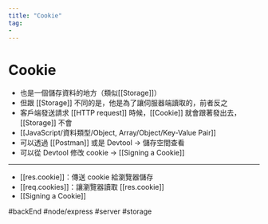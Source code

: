 ```yaml
---
title: "Cookie"
tag: 
- 
---
```

# Cookie
- 也是一個儲存資料的地方（類似[[Storage]]）
- 但跟 [[Storage]] 不同的是，他是為了讓伺服器端讀取的，前者反之
- 客戶端發送請求 [[HTTP request]] 時候，[[Cookie]] 就會跟著發出去，[[Storage]] 不會
- [[JavaScript/資料類型/Object, Array/Object/Key-Value Pair]]
- 可以透過 [[Postman]] 或是 Devtool -> 儲存空間查看
- 可以從 Devtool 修改 cookie -> [[Signing a Cookie]]

---

- [[res.cookie]]：傳送 cookie 給瀏覽器儲存
- [[req.cookies]]：讓瀏覽器讀取 [[res.cookie]]
- [[Signing a Cookie]]


#backEnd #node/express #server #storage 